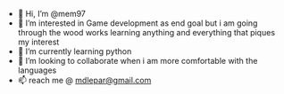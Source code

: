 - 👋 Hi, I’m @mem97
- 👀 I’m interested in Game development as end goal but i am going through the wood works learning anything and everything that piques my interest
- 🌱 I’m currently learning python
- 💞️ I’m looking to collaborate when i am more comfortable with the languages
- 📫  reach me @ mdlepar@gmail.com

<!---
mem97/mem97 is a ✨ special ✨ repository because its `README.md` (this file) appears on your GitHub profile.
You can click the Preview link to take a look at your changes.
--->
